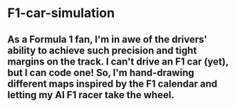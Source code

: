 # F1-car-simulation

## As a Formula 1 fan, I'm in awe of the drivers' ability to achieve such precision and tight margins on the track. I can't drive an F1 car (yet), but I can code one! So, I'm hand-drawing different maps inspired by the F1 calendar and letting my AI F1 racer take the wheel. 
